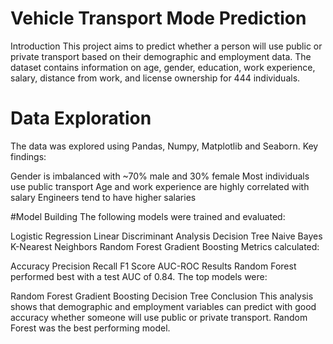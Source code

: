 # Vehicle Transport Mode Prediction
Introduction
This project aims to predict whether a person will use public or private transport based on their demographic and employment data. The dataset contains information on age, gender, education, work experience, salary, distance from work, and license ownership for 444 individuals.

# Data Exploration
The data was explored using Pandas, Numpy, Matplotlib and Seaborn. Key findings:

Gender is imbalanced with ~70% male and 30% female
Most individuals use public transport
Age and work experience are highly correlated with salary
Engineers tend to have higher salaries

#Model Building
The following models were trained and evaluated:

Logistic Regression
Linear Discriminant Analysis
Decision Tree
Naive Bayes
K-Nearest Neighbors
Random Forest
Gradient Boosting
Metrics calculated:

Accuracy
Precision
Recall
F1 Score
AUC-ROC
Results
Random Forest performed best with a test AUC of 0.84. The top models were:

Random Forest
Gradient Boosting
Decision Tree
Conclusion
This analysis shows that demographic and employment variables can predict with good accuracy whether someone will use public or private transport. Random Forest was the best performing model.
